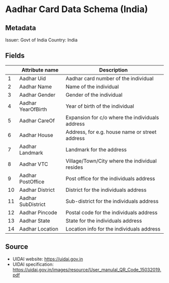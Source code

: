 # Aadhar Card Data Schema (India)

## Metadata
Issuer: Govt of India
Country: India

## Fields


|    | Attribute name     | Description                                     |
|----|--------------------|-------------------------------------------------|
| 1  | Aadhar Uid         | Aadhar card number of the individual            |
| 2  | Aadhar Name        | Name of the individual                          |
| 3  | Aadhar Gender      | Gender of the individual                        |
| 4  | Aadhar YearOfBirth | Year of birth of the individual                 |
| 5  | Aadhar CareOf      | Expansion for c/o where the individuals address |
| 6  | Aadhar House       | Address, for e.g. house name or street address  |
| 7  | Aadhar Landmark    | Landmark for the address                        |
| 8  | Aadhar VTC         | Village/Town/City where the individual resides  |
| 9  | Aadhar PostOffice  | Post office for the individuals address         |
| 10 | Aadhar District    | District for the individuals address            |
| 11 | Aadhar SubDistrict | Sub-district for the individuals address        |
| 12 | Aadhar Pincode     | Postal code for the individuals address         |
| 13 | Aadhar State       | State for the individuals address               |
| 14 | Aadhar Location    | Location info for the individuals address       |


## Source

* UIDAI website: https://uidai.gov.in
* UIDAI specification: https://uidai.gov.in/images/resource/User_manulal_QR_Code_15032019.pdf
